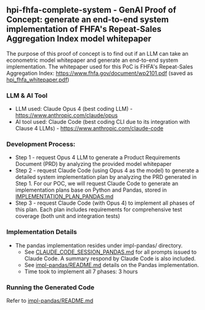 ## hpi-fhfa-complete-system - GenAI Proof of Concept: generate an end-to-end system implementation of FHFA's Repeat-Sales Aggregation Index model whitepaper

The purpose of this proof of concept is to find out if an LLM can take an econometric model whitepaper and generate an end-to-end system implementation. The whitepaper used for this PoC is FHFA's Repeat-Sales Aggregation Index: https://www.fhfa.gov/document/wp2101.pdf (saved as [hpi_fhfa_whitepaper.pdf](hpi_fhfa_whitepaper.pdf))

### LLM & AI Tool
* LLM used: Claude Opus 4 (best coding LLM) - https://www.anthropic.com/claude/opus
* AI tool used: Claude Code (best coding CLI due to its integration with Clause 4 LLMs) - https://www.anthropic.com/claude-code

### Development Process: 
* Step 1 - request Opus 4 LLM to generate a Product Requirements Document (PRD) by analyzing the provided model whitepaper
* Step 2 - request Claude Code (using Opus 4 as the model) to generate a detailed system implementation plan by analyzing the PRD generated in Step 1. For our POC, we will request Claude Code to generate an implementation plans base on Python and Pandas, stored in [IMPLEMENTATION_PLAN_PANDAS.md](IMPLEMENTATION_PLAN_PANDAS.md)
* Step 3 - request Claude Code (with Opus 4) to implement all phases of this plan. Each plan includes requirements for comprehensive test coverage (both unit and integration tests)

### Implementation Details
* The pandas implementation resides under impl-pandas/ directory.
  * See [CLAUDE_CODE_SESSION_PANDAS.md](CLAUDE_CODE_SESSION_PANDAS.md) for all prompts issued to Claude Code. A summary respond by Claude Code is also included.
  * See [impl-pandas/README.md](impl-pandas/README.md) details on the Pandas implementation.
  * Time took to implement all 7 phases: 3 hours

### Running the Generated Code
Refer to [impl-pandas/README.md](impl-pandas/README.md)
